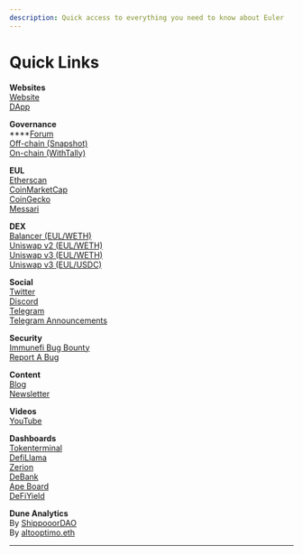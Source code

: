 ```yaml
---
description: Quick access to everything you need to know about Euler
---
```


# Quick Links

**Websites**\
[Website](https://www.euler.finance/#/)\
[DApp](https://app.euler.finance/)

**Governance**\
****[Forum](https://forum.euler.finance/)\
[Off-chain (Snapshot)](https://snapshot.org/#/eulerdao.eth)\
[On-chain (WithTally)](https://www.tally.xyz/governance/eip155:1:0xd8E2114f6bCbaee83CDEB1bD6650a28BBcF144D5)

**EUL**\
[Etherscan](https://etherscan.io/token/0xd9fcd98c322942075a5c3860693e9f4f03aae07b)\
[CoinMarketCap](https://coinmarketcap.com/currencies/euler-finance/)\
[CoinGecko](https://www.coingecko.com/en/coins/euler)\
[Messari](https://messari.io/asset/euler/charts)

**DEX**\
[Balancer (EUL/WETH)](https://app.balancer.fi/#/pool/0x8fe054748fc5c8ee50ab8860409a4e9e760e13f4000200000000000000000328)\
[Uniswap v2 (EUL/WETH)](https://v2.info.uniswap.org/pair/0xe96c108da71dbdb2aa1056bc55c3a073061a2fa1)\
[Uniswap v3 (EUL/WETH)\
](https://info.uniswap.org/#/pools/0xb003df4b243f938132e8cadbeb237abc5a889fb4)[Uniswap v3 (EUL/USDC)](https://info.uniswap.org/#/pools/0x175cc167a320623c6e7f23a41f99e5bb696e3f34)

**Social**\
[Twitter](https://twitter.com/eulerfinance)\
[Discord](https://t.co/yqSIrrJfWi?amp=1)\
[Telegram](https://t.me/eulerfinance\_official)\
[Telegram Announcements](https://t.me/eulerfinance)

**Security**\
[Immunefi Bug Bounty](https://immunefi.com/bounty/euler/)\
[Report A Bug](mailto:security@euler.xyz)

**Content**\
[Blog](https://blog.euler.finance/)\
[Newsletter](https://newsletter.euler.finance/)

**Videos**\
[YouTube](https://www.youtube.com/channel/UCoeP9dvbKoL17nqkNnUJBkg)

**Dashboards**\
[Tokenterminal](https://www.tokenterminal.com/terminal/projects/euler)\
[DefiLlama](https://defillama.com/protocol/euler)\
[Zerion](https://zerion.io/)\
[DeBank](https://debank.com/projects/euler)\
[Ape Board](https://apeboard.finance/)\
[DeFiYield](https://defiyield.app/dashboard)

**Dune Analytics**\
By [ShippooorDAO](https://dune.xyz/shippooordao/Euler-Finance-Dashboard)\
By [altooptimo.eth](https://dune.com/altooptimo/Euler-Finance)

****
